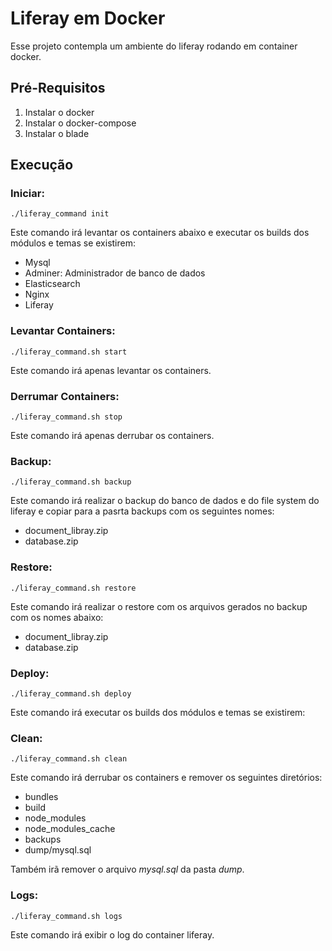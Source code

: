 
# Liferay em Docker

Esse projeto contempla um ambiente do liferay rodando em container docker.

## Pré-Requisitos

1.  Instalar o docker
2.  Instalar o docker-compose
3.  Instalar o blade

## Execução

### Iniciar:

`./liferay_command init`

Este comando irá levantar os containers abaixo e executar os builds dos módulos e temas se existirem:
- Mysql
- Adminer: Administrador de banco de dados
- Elasticsearch
- Nginx
- Liferay

### Levantar  Containers:

`./liferay_command.sh start`

Este comando irá apenas levantar os containers.

### Derrumar  Containers:

`./liferay_command.sh stop`

Este comando irá apenas derrubar os containers.

###  Backup:

`./liferay_command.sh backup`

Este comando irá realizar o backup do banco de dados e do file system do liferay e copiar para a pasrta backups com os seguintes nomes:
- document_libray.zip
- database.zip

###  Restore:

`./liferay_command.sh restore`

Este comando irá realizar o restore com os arquivos gerados no backup com os nomes abaixo:
- document_libray.zip
- database.zip

###  Deploy:

`./liferay_command.sh deploy`

Este comando irá executar os builds dos módulos e temas se existirem:

###  Clean:

`./liferay_command.sh clean`

Este comando irá derrubar os containers e remover os seguintes diretórios:
- bundles
- build
- node_modules
- node_modules_cache
- backups
- dump/mysql.sql

Também irã remover o arquivo *mysql.sql* da pasta *dump*.

###  Logs:

`./liferay_command.sh logs`

Este comando irá exibir o log do container liferay.
